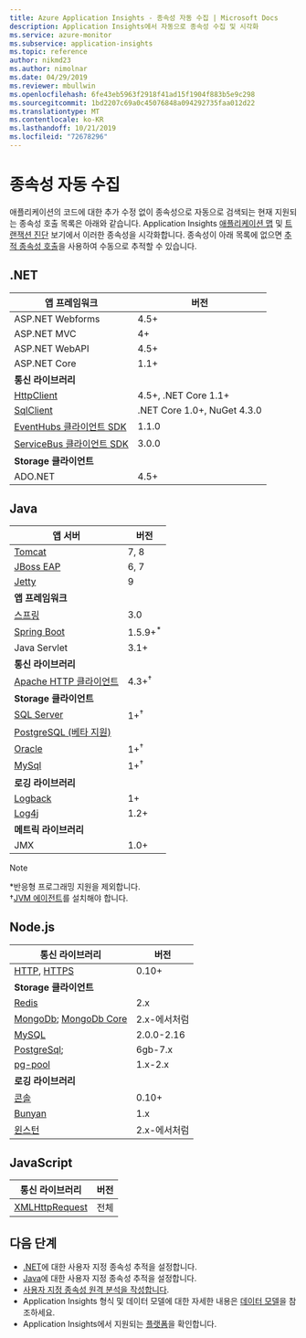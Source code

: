 ```yaml
---
title: Azure Application Insights - 종속성 자동 수집 | Microsoft Docs
description: Application Insights에서 자동으로 종속성 수집 및 시각화
ms.service: azure-monitor
ms.subservice: application-insights
ms.topic: reference
author: nikmd23
ms.author: nimolnar
ms.date: 04/29/2019
ms.reviewer: mbullwin
ms.openlocfilehash: 6fe43eb5963f2918f41ad15f1904f883b5e9c298
ms.sourcegitcommit: 1bd2207c69a0c45076848a094292735faa012d22
ms.translationtype: MT
ms.contentlocale: ko-KR
ms.lasthandoff: 10/21/2019
ms.locfileid: "72678296"
---
```

# <a name="dependency-auto-collection"></a>종속성 자동 수집

애플리케이션의 코드에 대한 추가 수정 없이 종속성으로 자동으로 검색되는 현재 지원되는 종속성 호출 목록은 아래와 같습니다. Application Insights [애플리케이션 맵](https://docs.microsoft.com/azure/application-insights/app-insights-app-map) 및 [트랜잭션 진단](https://docs.microsoft.com/azure/application-insights/app-insights-transaction-diagnostics) 보기에서 이러한 종속성을 시각화합니다. 종속성이 아래 목록에 없으면 [추적 종속성 호출](https://docs.microsoft.com/azure/application-insights/app-insights-api-custom-events-metrics#trackdependency)을 사용하여 수동으로 추적할 수 있습니다.

## <a name="net"></a>.NET

| 앱 프레임워크| 버전 |
| ------------------------|----------|
| ASP.NET Webforms | 4.5+ |
| ASP.NET MVC | 4+ |
| ASP.NET WebAPI | 4.5+ |
| ASP.NET Core | 1.1+ |
| <b> 통신 라이브러리</b> |
| [HttpClient](https://www.microsoft.com/net/) | 4.5+, .NET Core 1.1+ |
| [SqlClient](https://www.nuget.org/packages/System.Data.SqlClient) | .NET Core 1.0+, NuGet 4.3.0 |
| [EventHubs 클라이언트 SDK](https://www.nuget.org/packages/Microsoft.Azure.EventHubs) | 1.1.0 |
| [ServiceBus 클라이언트 SDK](https://www.nuget.org/packages/Microsoft.Azure.ServiceBus) | 3.0.0 |
| <b>Storage 클라이언트</b>|  |
| ADO.NET | 4.5+ |

## <a name="java"></a>Java
| 앱 서버 | 버전 |
|-------------|----------|
| [Tomcat](https://tomcat.apache.org/) | 7, 8 | 
| [JBoss EAP](https://developers.redhat.com/products/eap/download/) | 6, 7 |
| [Jetty](https://www.eclipse.org/jetty/) | 9 |
| <b>앱 프레임워크 </b> |  |
| [스프링](https://spring.io/) | 3.0 |
| [Spring Boot](https://spring.io/projects/spring-boot) | 1.5.9+<sup>*</sup> |
| Java Servlet | 3.1+ |
| <b>통신 라이브러리</b> |  |
| [Apache HTTP 클라이언트](https://mvnrepository.com/artifact/org.apache.httpcomponents/httpclient) | 4.3+<sup>†</sup> |
| <b>Storage 클라이언트</b> | |
| [SQL Server]( https://mvnrepository.com/artifact/com.microsoft.sqlserver/mssql-jdbc) | 1+<sup>†</sup> |
| [PostgreSQL (베타 지원)](https://github.com/Microsoft/ApplicationInsights-Java/blob/master/CHANGELOG.md#version-240-beta) | |
| [Oracle]( https://www.oracle.com/technetwork/database/application-development/jdbc/downloads/index.html) | 1+<sup>†</sup> |
| [MySql]( https://mvnrepository.com/artifact/mysql/mysql-connector-java) | 1+<sup>†</sup> |
| <b>로깅 라이브러리</b> | |
| [Logback](https://logback.qos.ch/) | 1+ |
| [Log4j](https://logging.apache.org/log4j/) | 1.2+ |
| <b>메트릭 라이브러리</b> |  |
| JMX | 1.0+ |

> [!NOTE]
> *반응형 프로그래밍 지원을 제외합니다.
> <br>†[JVM 에이전트](https://docs.microsoft.com/azure/application-insights/app-insights-java-agent#install-the-application-insights-agent-for-java)를 설치해야 합니다.

## <a name="nodejs"></a>Node.js

| 통신 라이브러리 | 버전 |
| ------------------------|----------|
| [HTTP](https://nodejs.org/api/http.html), [HTTPS](https://nodejs.org/api/https.html) | 0.10+ |
| <b>Storage 클라이언트</b> | |
| [Redis](https://www.npmjs.com/package/redis) | 2.x |
| [MongoDb](https://www.npmjs.com/package/mongodb); [MongoDb Core](https://www.npmjs.com/package/mongodb-core) | 2.x-에서처럼 |
| [MySQL](https://www.npmjs.com/package/mysql) | 2.0.0-2.16 |
| [PostgreSql](https://www.npmjs.com/package/pg); | 6gb-7.x |
| [pg-pool](https://www.npmjs.com/package/pg-pool) | 1.x-2.x |
| <b>로깅 라이브러리</b> | |
| [콘솔](https://nodejs.org/api/console.html) | 0.10+ |
| [Bunyan](https://www.npmjs.com/package/bunyan) | 1.x |
| [윈스턴](https://www.npmjs.com/package/winston) | 2.x-에서처럼 |

## <a name="javascript"></a>JavaScript

| 통신 라이브러리 | 버전 |
| ------------------------|----------|
| [XMLHttpRequest](https://developer.mozilla.org/docs/Web/API/XMLHttpRequest) | 전체 |

## <a name="next-steps"></a>다음 단계

- [.NET](../../azure-monitor/app/asp-net-dependencies.md)에 대한 사용자 지정 종속성 추적을 설정합니다.
- [Java](../../azure-monitor/app/java-agent.md)에 대한 사용자 지정 종속성 추적을 설정합니다.
- [사용자 지정 종속성 원격 분석을 작성합니다](../../azure-monitor/app/api-custom-events-metrics.md#trackdependency).
- Application Insights 형식 및 데이터 모델에 대한 자세한 내용은 [데이터 모델](../../azure-monitor/app/data-model.md)을 참조하세요.
- Application Insights에서 지원되는 [플랫폼](../../azure-monitor/app/platforms.md)을 확인합니다.
